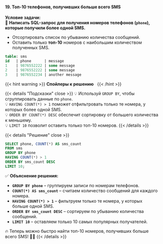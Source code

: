 #### 19. Топ-10 телефонов, получивших больше всего SMS

**Условие задачи:**  
📌 **Написать SQL-запрос для получения номеров телефонов (`phone`), которые получили более одной SMS.**

- Отсортировать список по убыванию количества сообщений.
- Оставить только **топ-10** номеров с наибольшим количеством полученных SMS.

```sql
table: sms
id   | phone      | message
1    | 9876552222 | some message
2    | 9876552222 | some message
3    | 9876552234 | another message

```


{{< hint warning >}}
**Спойлеры к решению**  
{{< /hint >}}

{{< details "Подсказки" close >}}
💡 Используй `GROUP BY`, чтобы сгруппировать данные по `phone`.  
💡 `HAVING COUNT(*) > 1` поможет отфильтровать только те номера, у которых более одной SMS.  
💡 `ORDER BY COUNT(*) DESC` обеспечит сортировку от большего количества к меньшему.  
💡 `LIMIT 10` позволит оставить только топ-10 номеров.
{{< /details >}}

{{< details "Решение" close >}}

```sql
SELECT phone, COUNT(*) AS sms_count
FROM sms
GROUP BY phone
HAVING COUNT(*) > 1
ORDER BY sms_count DESC
LIMIT 10;
```

✅ **Объяснение решения:**

- **`GROUP BY phone`** – группируем записи по номерам телефонов.
- **`COUNT(*) AS sms_count`** – считаем количество сообщений для каждого номера.
- **`HAVING COUNT(*) > 1`** – фильтруем только те номера, у которых больше одной SMS.
- **`ORDER BY sms_count DESC`** – сортируем по убыванию количества сообщений.
- **`LIMIT 10`** – оставляем только 10 самых популярных получателей.

🔥 Теперь можно быстро найти топ-10 номеров, получивших больше всего SMS! 📲🚀
{{< /details >}}